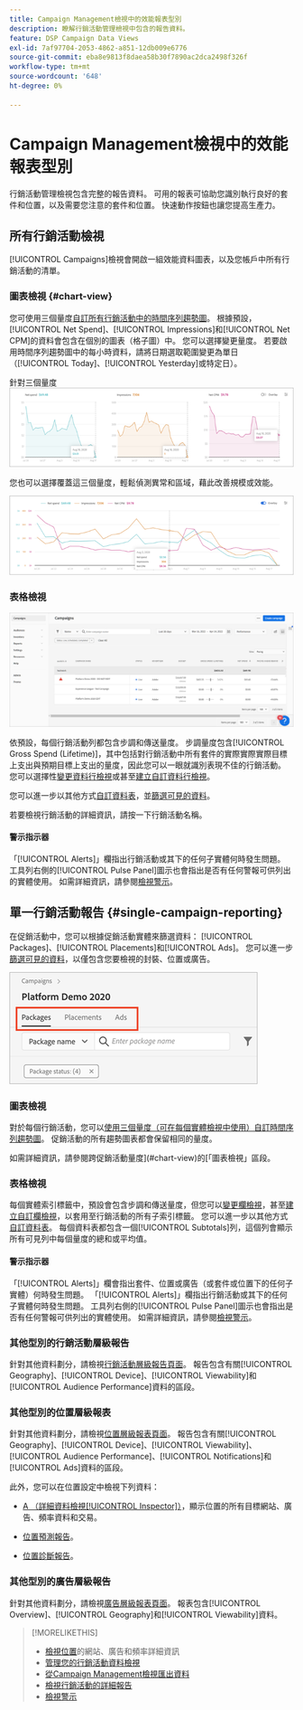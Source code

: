 ```yaml
---
title: Campaign Management檢視中的效能報表型別
description: 瞭解行銷活動管理檢視中包含的報告資料。
feature: DSP Campaign Data Views
exl-id: 7af97704-2053-4862-a851-12db009e6776
source-git-commit: eba8e9813f8daea58b30f7890ac2dca2498f326f
workflow-type: tm+mt
source-wordcount: '648'
ht-degree: 0%

---
```


# Campaign Management檢視中的效能報表型別

行銷活動管理檢視包含完整的報告資料。 可用的報表可協助您識別執行良好的套件和位置，以及需要您注意的套件和位置。 快速動作按鈕也讓您提高生產力。

## 所有行銷活動檢視

[!UICONTROL Campaigns]檢視會開啟一組效能資料圖表，以及您帳戶中所有行銷活動的清單。

### 圖表檢視 {#chart-view}

您可使用三個量度[自訂所有行銷活動中的時間序列趨勢圖](campaign-data-views-manage.md#data-visualizations-manage)。 根據預設，[!UICONTROL Net Spend]、[!UICONTROL Impressions]和[!UICONTROL Net CPM]的資料會包含在個別的圖表（格子圖）中。 您可以選擇變更量度。 若要啟用時間序列趨勢圖中的每小時資料，請將日期選取範圍變更為單日（[!UICONTROL Today]、[!UICONTROL Yesterday]或特定日）。

針對三個量度![個別趨勢圖](/help/dsp/assets/trend-chart-separate.png)

您也可以選擇覆蓋這三個量度，輕鬆偵測異常和區域，藉此改善規模或效能。

![趨勢圖表與覆蓋](/help/dsp/assets/trend-chart.png)

### 表格檢視

![行銷活動清單](/help/dsp/assets/campaigns-list.png)

依預設，每個行銷活動列都包含步調和傳送量度。 步調量度包含[!UICONTROL Gross Spend (Lifetime)]，其中包括對行銷活動中所有套件的實際實際實際目標上支出與預期目標上支出的量度，因此您可以一眼就識別表現不佳的行銷活動。 您可以選擇性[變更資料行檢視](campaign-data-views-manage.md#column-view-change)或甚至[建立自訂資料行檢視](campaign-data-views-manage.md#column-view-create)。

您可以進一步以其他方式[自訂資料表](campaign-data-views-manage.md#data-tables-manage)，並[篩選可見的資料](campaign-data-views-manage.md#filter-data-tables)。

若要檢視行銷活動的詳細資訊，請按一下行銷活動名稱。

#### 警示指示器

「[!UICONTROL Alerts]」欄指出行銷活動或其下的任何子實體何時發生問題。 工具列右側的[!UICONTROL Pulse Panel]圖示也會指出是否有任何警報可供列出的實體使用。 如需詳細資訊，請參閱[檢視警示](campaign-alerts.md)。

## 單一行銷活動報告 {#single-campaign-reporting}

在促銷活動中，您可以根據促銷活動實體來篩選資料： [!UICONTROL Packages]、[!UICONTROL Placements]和[!UICONTROL Ads]。 您可以進一步[篩選可見的資料](campaign-data-views-manage.md#filter-data-tables)，以僅包含您要檢視的封裝、位置或廣告。

![行銷活動實體標籤](/help/dsp/assets/campaign-subtabs.png)

### 圖表檢視

對於每個行銷活動，您可以[使用三個量度（可在每個實體檢視中使用）自訂時間序列趨勢圖](campaign-data-views-manage.md#data-visualizations-manage)。 促銷活動的所有趨勢圖表都會保留相同的量度。

如需詳細資訊，請參閱跨促銷活動量度](#chart-view)的[「圖表檢視」區段。

### 表格檢視

每個實體索引標籤中，預設會包含步調和傳送量度，但您可以[變更欄檢視](campaign-data-views-manage.md#column-view-change)，甚至[建立自訂欄檢視](campaign-data-views-manage.md#column-view-create)，以套用至行銷活動的所有子索引標籤。 您可以進一步以其他方式[自訂資料表](campaign-data-views-manage.md#data-tables-manage)。 每個資料表都包含一個[!UICONTROL Subtotals]列，這個列會顯示所有可見列中每個量度的總和或平均值。

#### 警示指示器

「[!UICONTROL Alerts]」欄會指出套件、位置或廣告（或套件或位置下的任何子實體）何時發生問題。 「[!UICONTROL Alerts]」欄指出行銷活動或其下的任何子實體何時發生問題。 工具列右側的[!UICONTROL Pulse Panel]圖示也會指出是否有任何警報可供列出的實體使用。 如需詳細資訊，請參閱[檢視警示](campaign-alerts.md)。

### 其他型別的行銷活動層級報告

針對其他資料劃分，請檢視[行銷活動層級報告頁面](/help/dsp/campaign-management/campaigns/campaign-view-report.md)。 報告包含有關[!UICONTROL Geography]、[!UICONTROL Device]、[!UICONTROL Viewability]和[!UICONTROL Audience Performance]資料的區段。

### 其他型別的位置層級報表

針對其他資料劃分，請檢視[位置層級報表頁面](/help/dsp/campaign-management/placements/placement-view-report.md)。 報告包含有關[!UICONTROL Geography]、[!UICONTROL Device]、[!UICONTROL Viewability]、[!UICONTROL Audience Performance]、[!UICONTROL Notifications]和[!UICONTROL Ads]資料的區段。

此外，您可以在位置設定中檢視下列資料：

* [A （詳細資料檢視[!UICONTROL Inspector]）](placement-details-view.md)，顯示位置的所有目標網站、廣告、頻率資料和交易。

* [位置預測報告](/help/dsp/campaign-management/reports/placement-forecast.md)。

* [位置診斷報告](/help/dsp/campaign-management/reports/placement-diagnostics.md)。


### 其他型別的廣告層級報告

針對其他資料劃分，請檢視[廣告層級報表頁面](/help/dsp/campaign-management/ads/ad-view-report.md)。 報表包含[!UICONTROL Overview]、[!UICONTROL Geography]和[!UICONTROL Viewability]資料。

>[!MORELIKETHIS]
>
>* [檢視位置](placement-details-view.md)的網站、廣告和頻率詳細資訊
>* [管理您的行銷活動資料檢視](campaign-data-views-manage.md)
>* [從Campaign Management檢視匯出資料](campaign-export-data.md)
>* [檢視行銷活動的詳細報告](/help/dsp/campaign-management/campaigns/campaign-view-report.md)
>* [檢視警示](campaign-alerts.md)
